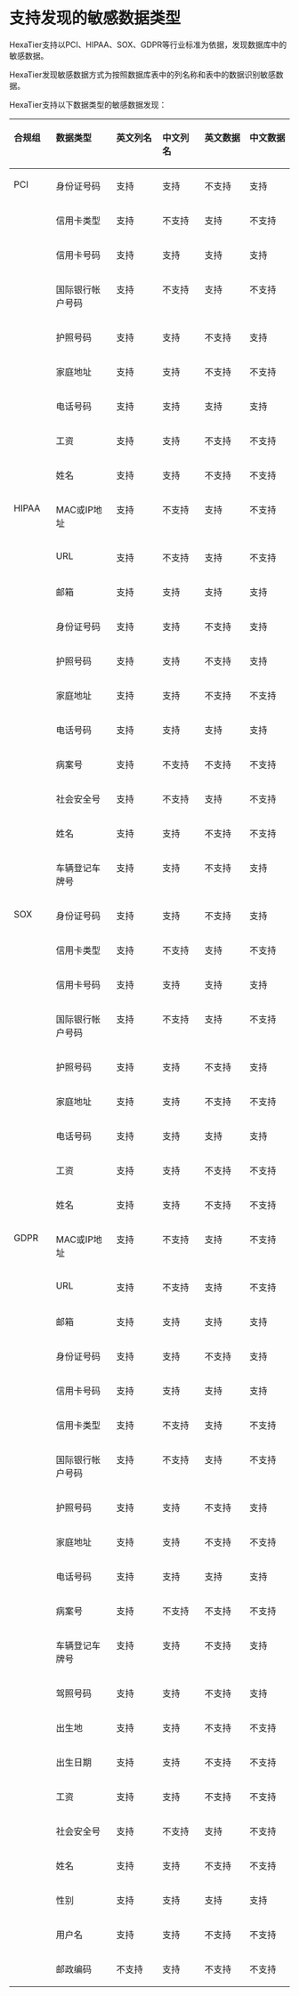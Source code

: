# 支持发现的敏感数据类型<a name="ZH-CN_TOPIC_0121926606"></a>

HexaTier支持以PCI、HIPAA、SOX、GDPR等行业标准为依据，发现数据库中的敏感数据。

HexaTier发现敏感数据方式为按照数据库表中的列名称和表中的数据识别敏感数据。

HexaTier支持以下数据类型的敏感数据发现：

<a name="zh-cn_topic_0117938641_table16106114112312"></a>
<table><thead align="left"><tr id="zh-cn_topic_0117938641_row1137284110235"><th class="cellrowborder" valign="top" width="15.021502150215024%" id="mcps1.1.7.1.1"><p id="zh-cn_topic_0117938641_p237294119235"><a name="zh-cn_topic_0117938641_p237294119235"></a><a name="zh-cn_topic_0117938641_p237294119235"></a>合规组</p>
</th>
<th class="cellrowborder" valign="top" width="21.532153215321532%" id="mcps1.1.7.1.2"><p id="zh-cn_topic_0117938641_p0372114117238"><a name="zh-cn_topic_0117938641_p0372114117238"></a><a name="zh-cn_topic_0117938641_p0372114117238"></a>数据类型</p>
</th>
<th class="cellrowborder" valign="top" width="16.401640164016403%" id="mcps1.1.7.1.3"><p id="zh-cn_topic_0117938641_p1849973512477"><a name="zh-cn_topic_0117938641_p1849973512477"></a><a name="zh-cn_topic_0117938641_p1849973512477"></a>英文列名</p>
</th>
<th class="cellrowborder" valign="top" width="15.081508150815083%" id="mcps1.1.7.1.4"><p id="zh-cn_topic_0117938641_p290041497"><a name="zh-cn_topic_0117938641_p290041497"></a><a name="zh-cn_topic_0117938641_p290041497"></a>中文列名</p>
</th>
<th class="cellrowborder" valign="top" width="16.041604160416043%" id="mcps1.1.7.1.5"><p id="zh-cn_topic_0117938641_p137224192318"><a name="zh-cn_topic_0117938641_p137224192318"></a><a name="zh-cn_topic_0117938641_p137224192318"></a>英文数据</p>
</th>
<th class="cellrowborder" valign="top" width="15.921592159215924%" id="mcps1.1.7.1.6"><p id="zh-cn_topic_0117938641_p16372194118230"><a name="zh-cn_topic_0117938641_p16372194118230"></a><a name="zh-cn_topic_0117938641_p16372194118230"></a>中文数据</p>
</th>
</tr>
</thead>
<tbody><tr id="zh-cn_topic_0117938641_row19372341122310"><td class="cellrowborder" rowspan="9" valign="top" width="15.021502150215024%" headers="mcps1.1.7.1.1 "><p id="zh-cn_topic_0117938641_p143720419231"><a name="zh-cn_topic_0117938641_p143720419231"></a><a name="zh-cn_topic_0117938641_p143720419231"></a>PCI</p>
</td>
<td class="cellrowborder" valign="top" width="21.532153215321532%" headers="mcps1.1.7.1.2 "><p id="zh-cn_topic_0117938641_p12372124152316"><a name="zh-cn_topic_0117938641_p12372124152316"></a><a name="zh-cn_topic_0117938641_p12372124152316"></a>身份证号码</p>
</td>
<td class="cellrowborder" valign="top" width="16.401640164016403%" headers="mcps1.1.7.1.3 "><p id="zh-cn_topic_0117938641_p1249914357474"><a name="zh-cn_topic_0117938641_p1249914357474"></a><a name="zh-cn_topic_0117938641_p1249914357474"></a>支持</p>
</td>
<td class="cellrowborder" valign="top" width="15.081508150815083%" headers="mcps1.1.7.1.4 "><p id="zh-cn_topic_0117938641_p3905411494"><a name="zh-cn_topic_0117938641_p3905411494"></a><a name="zh-cn_topic_0117938641_p3905411494"></a>支持</p>
</td>
<td class="cellrowborder" valign="top" width="16.041604160416043%" headers="mcps1.1.7.1.5 "><p id="zh-cn_topic_0117938641_p73720411232"><a name="zh-cn_topic_0117938641_p73720411232"></a><a name="zh-cn_topic_0117938641_p73720411232"></a>不支持</p>
</td>
<td class="cellrowborder" valign="top" width="15.921592159215924%" headers="mcps1.1.7.1.6 "><p id="zh-cn_topic_0117938641_p12372184115236"><a name="zh-cn_topic_0117938641_p12372184115236"></a><a name="zh-cn_topic_0117938641_p12372184115236"></a>支持</p>
</td>
</tr>
<tr id="zh-cn_topic_0117938641_row14372841192318"><td class="cellrowborder" valign="top" headers="mcps1.1.7.1.1 "><p id="zh-cn_topic_0117938641_p2372841162313"><a name="zh-cn_topic_0117938641_p2372841162313"></a><a name="zh-cn_topic_0117938641_p2372841162313"></a>信用卡类型</p>
</td>
<td class="cellrowborder" valign="top" headers="mcps1.1.7.1.2 "><p id="zh-cn_topic_0117938641_p17499535114713"><a name="zh-cn_topic_0117938641_p17499535114713"></a><a name="zh-cn_topic_0117938641_p17499535114713"></a>支持</p>
</td>
<td class="cellrowborder" valign="top" headers="mcps1.1.7.1.3 "><p id="zh-cn_topic_0117938641_p11905420490"><a name="zh-cn_topic_0117938641_p11905420490"></a><a name="zh-cn_topic_0117938641_p11905420490"></a>不支持</p>
</td>
<td class="cellrowborder" valign="top" headers="mcps1.1.7.1.4 "><p id="zh-cn_topic_0117938641_p1737234122310"><a name="zh-cn_topic_0117938641_p1737234122310"></a><a name="zh-cn_topic_0117938641_p1737234122310"></a>支持</p>
</td>
<td class="cellrowborder" valign="top" headers="mcps1.1.7.1.5 "><p id="zh-cn_topic_0117938641_p7372541172314"><a name="zh-cn_topic_0117938641_p7372541172314"></a><a name="zh-cn_topic_0117938641_p7372541172314"></a>不支持</p>
</td>
</tr>
<tr id="zh-cn_topic_0117938641_row183721741192313"><td class="cellrowborder" valign="top" headers="mcps1.1.7.1.1 "><p id="zh-cn_topic_0117938641_p737213411230"><a name="zh-cn_topic_0117938641_p737213411230"></a><a name="zh-cn_topic_0117938641_p737213411230"></a>信用卡号码</p>
</td>
<td class="cellrowborder" valign="top" headers="mcps1.1.7.1.2 "><p id="zh-cn_topic_0117938641_p14991935134710"><a name="zh-cn_topic_0117938641_p14991935134710"></a><a name="zh-cn_topic_0117938641_p14991935134710"></a>支持</p>
</td>
<td class="cellrowborder" valign="top" headers="mcps1.1.7.1.3 "><p id="zh-cn_topic_0117938641_p59012420492"><a name="zh-cn_topic_0117938641_p59012420492"></a><a name="zh-cn_topic_0117938641_p59012420492"></a>支持</p>
</td>
<td class="cellrowborder" valign="top" headers="mcps1.1.7.1.4 "><p id="zh-cn_topic_0117938641_p9372174162311"><a name="zh-cn_topic_0117938641_p9372174162311"></a><a name="zh-cn_topic_0117938641_p9372174162311"></a>支持</p>
</td>
<td class="cellrowborder" valign="top" headers="mcps1.1.7.1.5 "><p id="zh-cn_topic_0117938641_p2372104182316"><a name="zh-cn_topic_0117938641_p2372104182316"></a><a name="zh-cn_topic_0117938641_p2372104182316"></a>支持</p>
</td>
</tr>
<tr id="zh-cn_topic_0117938641_row12372441192313"><td class="cellrowborder" valign="top" headers="mcps1.1.7.1.1 "><p id="zh-cn_topic_0117938641_p5372841132315"><a name="zh-cn_topic_0117938641_p5372841132315"></a><a name="zh-cn_topic_0117938641_p5372841132315"></a>国际银行帐户号码</p>
</td>
<td class="cellrowborder" valign="top" headers="mcps1.1.7.1.2 "><p id="zh-cn_topic_0117938641_p124991935144719"><a name="zh-cn_topic_0117938641_p124991935144719"></a><a name="zh-cn_topic_0117938641_p124991935144719"></a>支持</p>
</td>
<td class="cellrowborder" valign="top" headers="mcps1.1.7.1.3 "><p id="zh-cn_topic_0117938641_p390047499"><a name="zh-cn_topic_0117938641_p390047499"></a><a name="zh-cn_topic_0117938641_p390047499"></a>不支持</p>
</td>
<td class="cellrowborder" valign="top" headers="mcps1.1.7.1.4 "><p id="zh-cn_topic_0117938641_p1372124112312"><a name="zh-cn_topic_0117938641_p1372124112312"></a><a name="zh-cn_topic_0117938641_p1372124112312"></a>支持</p>
</td>
<td class="cellrowborder" valign="top" headers="mcps1.1.7.1.5 "><p id="zh-cn_topic_0117938641_p737244132312"><a name="zh-cn_topic_0117938641_p737244132312"></a><a name="zh-cn_topic_0117938641_p737244132312"></a>不支持</p>
</td>
</tr>
<tr id="zh-cn_topic_0117938641_row437244102316"><td class="cellrowborder" valign="top" headers="mcps1.1.7.1.1 "><p id="zh-cn_topic_0117938641_p163726418230"><a name="zh-cn_topic_0117938641_p163726418230"></a><a name="zh-cn_topic_0117938641_p163726418230"></a>护照号码</p>
</td>
<td class="cellrowborder" valign="top" headers="mcps1.1.7.1.2 "><p id="zh-cn_topic_0117938641_p74993357478"><a name="zh-cn_topic_0117938641_p74993357478"></a><a name="zh-cn_topic_0117938641_p74993357478"></a>支持</p>
</td>
<td class="cellrowborder" valign="top" headers="mcps1.1.7.1.3 "><p id="zh-cn_topic_0117938641_p129034154911"><a name="zh-cn_topic_0117938641_p129034154911"></a><a name="zh-cn_topic_0117938641_p129034154911"></a>支持</p>
</td>
<td class="cellrowborder" valign="top" headers="mcps1.1.7.1.4 "><p id="zh-cn_topic_0117938641_p1537214114234"><a name="zh-cn_topic_0117938641_p1537214114234"></a><a name="zh-cn_topic_0117938641_p1537214114234"></a>不支持</p>
</td>
<td class="cellrowborder" valign="top" headers="mcps1.1.7.1.5 "><p id="zh-cn_topic_0117938641_p12372341192314"><a name="zh-cn_topic_0117938641_p12372341192314"></a><a name="zh-cn_topic_0117938641_p12372341192314"></a>支持</p>
</td>
</tr>
<tr id="zh-cn_topic_0117938641_row113721641162311"><td class="cellrowborder" valign="top" headers="mcps1.1.7.1.1 "><p id="zh-cn_topic_0117938641_p19372134112238"><a name="zh-cn_topic_0117938641_p19372134112238"></a><a name="zh-cn_topic_0117938641_p19372134112238"></a>家庭地址</p>
</td>
<td class="cellrowborder" valign="top" headers="mcps1.1.7.1.2 "><p id="zh-cn_topic_0117938641_p19499113511472"><a name="zh-cn_topic_0117938641_p19499113511472"></a><a name="zh-cn_topic_0117938641_p19499113511472"></a>支持</p>
</td>
<td class="cellrowborder" valign="top" headers="mcps1.1.7.1.3 "><p id="zh-cn_topic_0117938641_p29054164919"><a name="zh-cn_topic_0117938641_p29054164919"></a><a name="zh-cn_topic_0117938641_p29054164919"></a>支持</p>
</td>
<td class="cellrowborder" valign="top" headers="mcps1.1.7.1.4 "><p id="zh-cn_topic_0117938641_p9372541192316"><a name="zh-cn_topic_0117938641_p9372541192316"></a><a name="zh-cn_topic_0117938641_p9372541192316"></a>不支持</p>
</td>
<td class="cellrowborder" valign="top" headers="mcps1.1.7.1.5 "><p id="zh-cn_topic_0117938641_p537244116232"><a name="zh-cn_topic_0117938641_p537244116232"></a><a name="zh-cn_topic_0117938641_p537244116232"></a>不支持</p>
</td>
</tr>
<tr id="zh-cn_topic_0117938641_row1937264112317"><td class="cellrowborder" valign="top" headers="mcps1.1.7.1.1 "><p id="zh-cn_topic_0117938641_p437274162317"><a name="zh-cn_topic_0117938641_p437274162317"></a><a name="zh-cn_topic_0117938641_p437274162317"></a>电话号码</p>
</td>
<td class="cellrowborder" valign="top" headers="mcps1.1.7.1.2 "><p id="zh-cn_topic_0117938641_p5499193516470"><a name="zh-cn_topic_0117938641_p5499193516470"></a><a name="zh-cn_topic_0117938641_p5499193516470"></a>支持</p>
</td>
<td class="cellrowborder" valign="top" headers="mcps1.1.7.1.3 "><p id="zh-cn_topic_0117938641_p179017416498"><a name="zh-cn_topic_0117938641_p179017416498"></a><a name="zh-cn_topic_0117938641_p179017416498"></a>支持</p>
</td>
<td class="cellrowborder" valign="top" headers="mcps1.1.7.1.4 "><p id="zh-cn_topic_0117938641_p337264102315"><a name="zh-cn_topic_0117938641_p337264102315"></a><a name="zh-cn_topic_0117938641_p337264102315"></a>支持</p>
</td>
<td class="cellrowborder" valign="top" headers="mcps1.1.7.1.5 "><p id="zh-cn_topic_0117938641_p1937224117237"><a name="zh-cn_topic_0117938641_p1937224117237"></a><a name="zh-cn_topic_0117938641_p1937224117237"></a>支持</p>
</td>
</tr>
<tr id="zh-cn_topic_0117938641_row123721641142319"><td class="cellrowborder" valign="top" headers="mcps1.1.7.1.1 "><p id="zh-cn_topic_0117938641_p203725417237"><a name="zh-cn_topic_0117938641_p203725417237"></a><a name="zh-cn_topic_0117938641_p203725417237"></a>工资</p>
</td>
<td class="cellrowborder" valign="top" headers="mcps1.1.7.1.2 "><p id="zh-cn_topic_0117938641_p174991735134717"><a name="zh-cn_topic_0117938641_p174991735134717"></a><a name="zh-cn_topic_0117938641_p174991735134717"></a>支持</p>
</td>
<td class="cellrowborder" valign="top" headers="mcps1.1.7.1.3 "><p id="zh-cn_topic_0117938641_p189013424910"><a name="zh-cn_topic_0117938641_p189013424910"></a><a name="zh-cn_topic_0117938641_p189013424910"></a>支持</p>
</td>
<td class="cellrowborder" valign="top" headers="mcps1.1.7.1.4 "><p id="zh-cn_topic_0117938641_p237224132316"><a name="zh-cn_topic_0117938641_p237224132316"></a><a name="zh-cn_topic_0117938641_p237224132316"></a>不支持</p>
</td>
<td class="cellrowborder" valign="top" headers="mcps1.1.7.1.5 "><p id="zh-cn_topic_0117938641_p2372194119239"><a name="zh-cn_topic_0117938641_p2372194119239"></a><a name="zh-cn_topic_0117938641_p2372194119239"></a>不支持</p>
</td>
</tr>
<tr id="zh-cn_topic_0117938641_row1137214110234"><td class="cellrowborder" valign="top" headers="mcps1.1.7.1.1 "><p id="zh-cn_topic_0117938641_p33721041192318"><a name="zh-cn_topic_0117938641_p33721041192318"></a><a name="zh-cn_topic_0117938641_p33721041192318"></a>姓名</p>
</td>
<td class="cellrowborder" valign="top" headers="mcps1.1.7.1.2 "><p id="zh-cn_topic_0117938641_p14499113518471"><a name="zh-cn_topic_0117938641_p14499113518471"></a><a name="zh-cn_topic_0117938641_p14499113518471"></a>支持</p>
</td>
<td class="cellrowborder" valign="top" headers="mcps1.1.7.1.3 "><p id="zh-cn_topic_0117938641_p590249491"><a name="zh-cn_topic_0117938641_p590249491"></a><a name="zh-cn_topic_0117938641_p590249491"></a>支持</p>
</td>
<td class="cellrowborder" valign="top" headers="mcps1.1.7.1.4 "><p id="zh-cn_topic_0117938641_p337214192312"><a name="zh-cn_topic_0117938641_p337214192312"></a><a name="zh-cn_topic_0117938641_p337214192312"></a>不支持</p>
</td>
<td class="cellrowborder" valign="top" headers="mcps1.1.7.1.5 "><p id="zh-cn_topic_0117938641_p337294114237"><a name="zh-cn_topic_0117938641_p337294114237"></a><a name="zh-cn_topic_0117938641_p337294114237"></a>不支持</p>
</td>
</tr>
<tr id="zh-cn_topic_0117938641_row193722041142312"><td class="cellrowborder" rowspan="11" valign="top" width="15.021502150215024%" headers="mcps1.1.7.1.1 "><p id="zh-cn_topic_0117938641_p10372144118234"><a name="zh-cn_topic_0117938641_p10372144118234"></a><a name="zh-cn_topic_0117938641_p10372144118234"></a>HIPAA</p>
</td>
<td class="cellrowborder" valign="top" width="21.532153215321532%" headers="mcps1.1.7.1.2 "><p id="zh-cn_topic_0117938641_p1937214172315"><a name="zh-cn_topic_0117938641_p1937214172315"></a><a name="zh-cn_topic_0117938641_p1937214172315"></a>MAC或IP地址</p>
</td>
<td class="cellrowborder" valign="top" width="16.401640164016403%" headers="mcps1.1.7.1.3 "><p id="zh-cn_topic_0117938641_p18501133515472"><a name="zh-cn_topic_0117938641_p18501133515472"></a><a name="zh-cn_topic_0117938641_p18501133515472"></a>支持</p>
</td>
<td class="cellrowborder" valign="top" width="15.081508150815083%" headers="mcps1.1.7.1.4 "><p id="zh-cn_topic_0117938641_p2909434917"><a name="zh-cn_topic_0117938641_p2909434917"></a><a name="zh-cn_topic_0117938641_p2909434917"></a>不支持</p>
</td>
<td class="cellrowborder" valign="top" width="16.041604160416043%" headers="mcps1.1.7.1.5 "><p id="zh-cn_topic_0117938641_p1137215416234"><a name="zh-cn_topic_0117938641_p1137215416234"></a><a name="zh-cn_topic_0117938641_p1137215416234"></a>支持</p>
</td>
<td class="cellrowborder" valign="top" width="15.921592159215924%" headers="mcps1.1.7.1.6 "><p id="zh-cn_topic_0117938641_p1137219415231"><a name="zh-cn_topic_0117938641_p1137219415231"></a><a name="zh-cn_topic_0117938641_p1137219415231"></a>不支持</p>
</td>
</tr>
<tr id="zh-cn_topic_0117938641_row93721941122310"><td class="cellrowborder" valign="top" headers="mcps1.1.7.1.1 "><p id="zh-cn_topic_0117938641_p1437294152316"><a name="zh-cn_topic_0117938641_p1437294152316"></a><a name="zh-cn_topic_0117938641_p1437294152316"></a>URL</p>
</td>
<td class="cellrowborder" valign="top" headers="mcps1.1.7.1.2 "><p id="zh-cn_topic_0117938641_p115010351473"><a name="zh-cn_topic_0117938641_p115010351473"></a><a name="zh-cn_topic_0117938641_p115010351473"></a>支持</p>
</td>
<td class="cellrowborder" valign="top" headers="mcps1.1.7.1.3 "><p id="zh-cn_topic_0117938641_p129094114914"><a name="zh-cn_topic_0117938641_p129094114914"></a><a name="zh-cn_topic_0117938641_p129094114914"></a>不支持</p>
</td>
<td class="cellrowborder" valign="top" headers="mcps1.1.7.1.4 "><p id="zh-cn_topic_0117938641_p6372841202310"><a name="zh-cn_topic_0117938641_p6372841202310"></a><a name="zh-cn_topic_0117938641_p6372841202310"></a>支持</p>
</td>
<td class="cellrowborder" valign="top" headers="mcps1.1.7.1.5 "><p id="zh-cn_topic_0117938641_p737254111234"><a name="zh-cn_topic_0117938641_p737254111234"></a><a name="zh-cn_topic_0117938641_p737254111234"></a>不支持</p>
</td>
</tr>
<tr id="zh-cn_topic_0117938641_row19372124112232"><td class="cellrowborder" valign="top" headers="mcps1.1.7.1.1 "><p id="zh-cn_topic_0117938641_p0372144172313"><a name="zh-cn_topic_0117938641_p0372144172313"></a><a name="zh-cn_topic_0117938641_p0372144172313"></a>邮箱</p>
</td>
<td class="cellrowborder" valign="top" headers="mcps1.1.7.1.2 "><p id="zh-cn_topic_0117938641_p650103544712"><a name="zh-cn_topic_0117938641_p650103544712"></a><a name="zh-cn_topic_0117938641_p650103544712"></a>支持</p>
</td>
<td class="cellrowborder" valign="top" headers="mcps1.1.7.1.3 "><p id="zh-cn_topic_0117938641_p1190949496"><a name="zh-cn_topic_0117938641_p1190949496"></a><a name="zh-cn_topic_0117938641_p1190949496"></a>支持</p>
</td>
<td class="cellrowborder" valign="top" headers="mcps1.1.7.1.4 "><p id="zh-cn_topic_0117938641_p133721341202312"><a name="zh-cn_topic_0117938641_p133721341202312"></a><a name="zh-cn_topic_0117938641_p133721341202312"></a>支持</p>
</td>
<td class="cellrowborder" valign="top" headers="mcps1.1.7.1.5 "><p id="zh-cn_topic_0117938641_p1637294132312"><a name="zh-cn_topic_0117938641_p1637294132312"></a><a name="zh-cn_topic_0117938641_p1637294132312"></a>支持</p>
</td>
</tr>
<tr id="zh-cn_topic_0117938641_row33721141172319"><td class="cellrowborder" valign="top" headers="mcps1.1.7.1.1 "><p id="zh-cn_topic_0117938641_p43721541182316"><a name="zh-cn_topic_0117938641_p43721541182316"></a><a name="zh-cn_topic_0117938641_p43721541182316"></a>身份证号码</p>
</td>
<td class="cellrowborder" valign="top" headers="mcps1.1.7.1.2 "><p id="zh-cn_topic_0117938641_p750113584714"><a name="zh-cn_topic_0117938641_p750113584714"></a><a name="zh-cn_topic_0117938641_p750113584714"></a>支持</p>
</td>
<td class="cellrowborder" valign="top" headers="mcps1.1.7.1.3 "><p id="zh-cn_topic_0117938641_p13902416491"><a name="zh-cn_topic_0117938641_p13902416491"></a><a name="zh-cn_topic_0117938641_p13902416491"></a>支持</p>
</td>
<td class="cellrowborder" valign="top" headers="mcps1.1.7.1.4 "><p id="zh-cn_topic_0117938641_p637254111234"><a name="zh-cn_topic_0117938641_p637254111234"></a><a name="zh-cn_topic_0117938641_p637254111234"></a>不支持</p>
</td>
<td class="cellrowborder" valign="top" headers="mcps1.1.7.1.5 "><p id="zh-cn_topic_0117938641_p15372124182315"><a name="zh-cn_topic_0117938641_p15372124182315"></a><a name="zh-cn_topic_0117938641_p15372124182315"></a>支持</p>
</td>
</tr>
<tr id="zh-cn_topic_0117938641_row0372144116235"><td class="cellrowborder" valign="top" headers="mcps1.1.7.1.1 "><p id="zh-cn_topic_0117938641_p73721941132319"><a name="zh-cn_topic_0117938641_p73721941132319"></a><a name="zh-cn_topic_0117938641_p73721941132319"></a>护照号码</p>
</td>
<td class="cellrowborder" valign="top" headers="mcps1.1.7.1.2 "><p id="zh-cn_topic_0117938641_p0501935164711"><a name="zh-cn_topic_0117938641_p0501935164711"></a><a name="zh-cn_topic_0117938641_p0501935164711"></a>支持</p>
</td>
<td class="cellrowborder" valign="top" headers="mcps1.1.7.1.3 "><p id="zh-cn_topic_0117938641_p79034174916"><a name="zh-cn_topic_0117938641_p79034174916"></a><a name="zh-cn_topic_0117938641_p79034174916"></a>支持</p>
</td>
<td class="cellrowborder" valign="top" headers="mcps1.1.7.1.4 "><p id="zh-cn_topic_0117938641_p1737234162313"><a name="zh-cn_topic_0117938641_p1737234162313"></a><a name="zh-cn_topic_0117938641_p1737234162313"></a>不支持</p>
</td>
<td class="cellrowborder" valign="top" headers="mcps1.1.7.1.5 "><p id="zh-cn_topic_0117938641_p1137244111239"><a name="zh-cn_topic_0117938641_p1137244111239"></a><a name="zh-cn_topic_0117938641_p1137244111239"></a>支持</p>
</td>
</tr>
<tr id="zh-cn_topic_0117938641_row3372144116235"><td class="cellrowborder" valign="top" headers="mcps1.1.7.1.1 "><p id="zh-cn_topic_0117938641_p20372124142319"><a name="zh-cn_topic_0117938641_p20372124142319"></a><a name="zh-cn_topic_0117938641_p20372124142319"></a>家庭地址</p>
</td>
<td class="cellrowborder" valign="top" headers="mcps1.1.7.1.2 "><p id="zh-cn_topic_0117938641_p05018352471"><a name="zh-cn_topic_0117938641_p05018352471"></a><a name="zh-cn_topic_0117938641_p05018352471"></a>支持</p>
</td>
<td class="cellrowborder" valign="top" headers="mcps1.1.7.1.3 "><p id="zh-cn_topic_0117938641_p199015418491"><a name="zh-cn_topic_0117938641_p199015418491"></a><a name="zh-cn_topic_0117938641_p199015418491"></a>支持</p>
</td>
<td class="cellrowborder" valign="top" headers="mcps1.1.7.1.4 "><p id="zh-cn_topic_0117938641_p43721941102316"><a name="zh-cn_topic_0117938641_p43721941102316"></a><a name="zh-cn_topic_0117938641_p43721941102316"></a>不支持</p>
</td>
<td class="cellrowborder" valign="top" headers="mcps1.1.7.1.5 "><p id="zh-cn_topic_0117938641_p16372174102314"><a name="zh-cn_topic_0117938641_p16372174102314"></a><a name="zh-cn_topic_0117938641_p16372174102314"></a>不支持</p>
</td>
</tr>
<tr id="zh-cn_topic_0117938641_row12372141192314"><td class="cellrowborder" valign="top" headers="mcps1.1.7.1.1 "><p id="zh-cn_topic_0117938641_p8372204132317"><a name="zh-cn_topic_0117938641_p8372204132317"></a><a name="zh-cn_topic_0117938641_p8372204132317"></a>电话号码</p>
</td>
<td class="cellrowborder" valign="top" headers="mcps1.1.7.1.2 "><p id="zh-cn_topic_0117938641_p115011935134719"><a name="zh-cn_topic_0117938641_p115011935134719"></a><a name="zh-cn_topic_0117938641_p115011935134719"></a>支持</p>
</td>
<td class="cellrowborder" valign="top" headers="mcps1.1.7.1.3 "><p id="zh-cn_topic_0117938641_p29011434912"><a name="zh-cn_topic_0117938641_p29011434912"></a><a name="zh-cn_topic_0117938641_p29011434912"></a>支持</p>
</td>
<td class="cellrowborder" valign="top" headers="mcps1.1.7.1.4 "><p id="zh-cn_topic_0117938641_p1537215417237"><a name="zh-cn_topic_0117938641_p1537215417237"></a><a name="zh-cn_topic_0117938641_p1537215417237"></a>支持</p>
</td>
<td class="cellrowborder" valign="top" headers="mcps1.1.7.1.5 "><p id="zh-cn_topic_0117938641_p14372144118234"><a name="zh-cn_topic_0117938641_p14372144118234"></a><a name="zh-cn_topic_0117938641_p14372144118234"></a>支持</p>
</td>
</tr>
<tr id="zh-cn_topic_0117938641_row163721741102315"><td class="cellrowborder" valign="top" headers="mcps1.1.7.1.1 "><p id="zh-cn_topic_0117938641_p13721541172317"><a name="zh-cn_topic_0117938641_p13721541172317"></a><a name="zh-cn_topic_0117938641_p13721541172317"></a>病案号</p>
</td>
<td class="cellrowborder" valign="top" headers="mcps1.1.7.1.2 "><p id="zh-cn_topic_0117938641_p125021435104719"><a name="zh-cn_topic_0117938641_p125021435104719"></a><a name="zh-cn_topic_0117938641_p125021435104719"></a>支持</p>
</td>
<td class="cellrowborder" valign="top" headers="mcps1.1.7.1.3 "><p id="zh-cn_topic_0117938641_p199015484915"><a name="zh-cn_topic_0117938641_p199015484915"></a><a name="zh-cn_topic_0117938641_p199015484915"></a>不支持</p>
</td>
<td class="cellrowborder" valign="top" headers="mcps1.1.7.1.4 "><p id="zh-cn_topic_0117938641_p7372141132319"><a name="zh-cn_topic_0117938641_p7372141132319"></a><a name="zh-cn_topic_0117938641_p7372141132319"></a>不支持</p>
</td>
<td class="cellrowborder" valign="top" headers="mcps1.1.7.1.5 "><p id="zh-cn_topic_0117938641_p103721041162319"><a name="zh-cn_topic_0117938641_p103721041162319"></a><a name="zh-cn_topic_0117938641_p103721041162319"></a>不支持</p>
</td>
</tr>
<tr id="zh-cn_topic_0117938641_row637214120232"><td class="cellrowborder" valign="top" headers="mcps1.1.7.1.1 "><p id="zh-cn_topic_0117938641_p1537234182313"><a name="zh-cn_topic_0117938641_p1537234182313"></a><a name="zh-cn_topic_0117938641_p1537234182313"></a>社会安全号</p>
</td>
<td class="cellrowborder" valign="top" headers="mcps1.1.7.1.2 "><p id="zh-cn_topic_0117938641_p2502035134713"><a name="zh-cn_topic_0117938641_p2502035134713"></a><a name="zh-cn_topic_0117938641_p2502035134713"></a>支持</p>
</td>
<td class="cellrowborder" valign="top" headers="mcps1.1.7.1.3 "><p id="zh-cn_topic_0117938641_p139064194915"><a name="zh-cn_topic_0117938641_p139064194915"></a><a name="zh-cn_topic_0117938641_p139064194915"></a>不支持</p>
</td>
<td class="cellrowborder" valign="top" headers="mcps1.1.7.1.4 "><p id="zh-cn_topic_0117938641_p153726413231"><a name="zh-cn_topic_0117938641_p153726413231"></a><a name="zh-cn_topic_0117938641_p153726413231"></a>支持</p>
</td>
<td class="cellrowborder" valign="top" headers="mcps1.1.7.1.5 "><p id="zh-cn_topic_0117938641_p1737214114232"><a name="zh-cn_topic_0117938641_p1737214114232"></a><a name="zh-cn_topic_0117938641_p1737214114232"></a>不支持</p>
</td>
</tr>
<tr id="zh-cn_topic_0117938641_row1573118882411"><td class="cellrowborder" valign="top" headers="mcps1.1.7.1.1 "><p id="zh-cn_topic_0117938641_p13675171610241"><a name="zh-cn_topic_0117938641_p13675171610241"></a><a name="zh-cn_topic_0117938641_p13675171610241"></a>姓名</p>
</td>
<td class="cellrowborder" valign="top" headers="mcps1.1.7.1.2 "><p id="zh-cn_topic_0117938641_p1850219356477"><a name="zh-cn_topic_0117938641_p1850219356477"></a><a name="zh-cn_topic_0117938641_p1850219356477"></a>支持</p>
</td>
<td class="cellrowborder" valign="top" headers="mcps1.1.7.1.3 "><p id="zh-cn_topic_0117938641_p7901249494"><a name="zh-cn_topic_0117938641_p7901249494"></a><a name="zh-cn_topic_0117938641_p7901249494"></a>支持</p>
</td>
<td class="cellrowborder" valign="top" headers="mcps1.1.7.1.4 "><p id="zh-cn_topic_0117938641_p2697191612245"><a name="zh-cn_topic_0117938641_p2697191612245"></a><a name="zh-cn_topic_0117938641_p2697191612245"></a>不支持</p>
</td>
<td class="cellrowborder" valign="top" headers="mcps1.1.7.1.5 "><p id="zh-cn_topic_0117938641_p770311165244"><a name="zh-cn_topic_0117938641_p770311165244"></a><a name="zh-cn_topic_0117938641_p770311165244"></a>不支持</p>
</td>
</tr>
<tr id="zh-cn_topic_0117938641_row193721941172311"><td class="cellrowborder" valign="top" headers="mcps1.1.7.1.1 "><p id="zh-cn_topic_0117938641_p03723414233"><a name="zh-cn_topic_0117938641_p03723414233"></a><a name="zh-cn_topic_0117938641_p03723414233"></a>车辆登记车牌号</p>
</td>
<td class="cellrowborder" valign="top" headers="mcps1.1.7.1.2 "><p id="zh-cn_topic_0117938641_p1502173518477"><a name="zh-cn_topic_0117938641_p1502173518477"></a><a name="zh-cn_topic_0117938641_p1502173518477"></a>支持</p>
</td>
<td class="cellrowborder" valign="top" headers="mcps1.1.7.1.3 "><p id="zh-cn_topic_0117938641_p1290114184916"><a name="zh-cn_topic_0117938641_p1290114184916"></a><a name="zh-cn_topic_0117938641_p1290114184916"></a>支持</p>
</td>
<td class="cellrowborder" valign="top" headers="mcps1.1.7.1.4 "><p id="zh-cn_topic_0117938641_p737274182313"><a name="zh-cn_topic_0117938641_p737274182313"></a><a name="zh-cn_topic_0117938641_p737274182313"></a>不支持</p>
</td>
<td class="cellrowborder" valign="top" headers="mcps1.1.7.1.5 "><p id="zh-cn_topic_0117938641_p737294116236"><a name="zh-cn_topic_0117938641_p737294116236"></a><a name="zh-cn_topic_0117938641_p737294116236"></a>支持</p>
</td>
</tr>
<tr id="zh-cn_topic_0117938641_row7372164110230"><td class="cellrowborder" rowspan="9" valign="top" width="15.021502150215024%" headers="mcps1.1.7.1.1 "><p id="zh-cn_topic_0117938641_p13721041182312"><a name="zh-cn_topic_0117938641_p13721041182312"></a><a name="zh-cn_topic_0117938641_p13721041182312"></a>SOX</p>
</td>
<td class="cellrowborder" valign="top" width="21.532153215321532%" headers="mcps1.1.7.1.2 "><p id="zh-cn_topic_0117938641_p737294152316"><a name="zh-cn_topic_0117938641_p737294152316"></a><a name="zh-cn_topic_0117938641_p737294152316"></a>身份证号码</p>
</td>
<td class="cellrowborder" valign="top" width="16.401640164016403%" headers="mcps1.1.7.1.3 "><p id="zh-cn_topic_0117938641_p1450213514476"><a name="zh-cn_topic_0117938641_p1450213514476"></a><a name="zh-cn_topic_0117938641_p1450213514476"></a>支持</p>
</td>
<td class="cellrowborder" valign="top" width="15.081508150815083%" headers="mcps1.1.7.1.4 "><p id="zh-cn_topic_0117938641_p149010416490"><a name="zh-cn_topic_0117938641_p149010416490"></a><a name="zh-cn_topic_0117938641_p149010416490"></a>支持</p>
</td>
<td class="cellrowborder" valign="top" width="16.041604160416043%" headers="mcps1.1.7.1.5 "><p id="zh-cn_topic_0117938641_p7372164122320"><a name="zh-cn_topic_0117938641_p7372164122320"></a><a name="zh-cn_topic_0117938641_p7372164122320"></a>不支持</p>
</td>
<td class="cellrowborder" valign="top" width="15.921592159215924%" headers="mcps1.1.7.1.6 "><p id="zh-cn_topic_0117938641_p437234112233"><a name="zh-cn_topic_0117938641_p437234112233"></a><a name="zh-cn_topic_0117938641_p437234112233"></a>支持</p>
</td>
</tr>
<tr id="zh-cn_topic_0117938641_row63721941202317"><td class="cellrowborder" valign="top" headers="mcps1.1.7.1.1 "><p id="zh-cn_topic_0117938641_p13721741192310"><a name="zh-cn_topic_0117938641_p13721741192310"></a><a name="zh-cn_topic_0117938641_p13721741192310"></a>信用卡类型</p>
</td>
<td class="cellrowborder" valign="top" headers="mcps1.1.7.1.2 "><p id="zh-cn_topic_0117938641_p1550219350476"><a name="zh-cn_topic_0117938641_p1550219350476"></a><a name="zh-cn_topic_0117938641_p1550219350476"></a>支持</p>
</td>
<td class="cellrowborder" valign="top" headers="mcps1.1.7.1.3 "><p id="zh-cn_topic_0117938641_p39011464916"><a name="zh-cn_topic_0117938641_p39011464916"></a><a name="zh-cn_topic_0117938641_p39011464916"></a>不支持</p>
</td>
<td class="cellrowborder" valign="top" headers="mcps1.1.7.1.4 "><p id="zh-cn_topic_0117938641_p10372441162314"><a name="zh-cn_topic_0117938641_p10372441162314"></a><a name="zh-cn_topic_0117938641_p10372441162314"></a>支持</p>
</td>
<td class="cellrowborder" valign="top" headers="mcps1.1.7.1.5 "><p id="zh-cn_topic_0117938641_p53721041132313"><a name="zh-cn_topic_0117938641_p53721041132313"></a><a name="zh-cn_topic_0117938641_p53721041132313"></a>不支持</p>
</td>
</tr>
<tr id="zh-cn_topic_0117938641_row18372441142319"><td class="cellrowborder" valign="top" headers="mcps1.1.7.1.1 "><p id="zh-cn_topic_0117938641_p1237234115233"><a name="zh-cn_topic_0117938641_p1237234115233"></a><a name="zh-cn_topic_0117938641_p1237234115233"></a>信用卡号码</p>
</td>
<td class="cellrowborder" valign="top" headers="mcps1.1.7.1.2 "><p id="zh-cn_topic_0117938641_p75021735114716"><a name="zh-cn_topic_0117938641_p75021735114716"></a><a name="zh-cn_topic_0117938641_p75021735114716"></a>支持</p>
</td>
<td class="cellrowborder" valign="top" headers="mcps1.1.7.1.3 "><p id="zh-cn_topic_0117938641_p99034124910"><a name="zh-cn_topic_0117938641_p99034124910"></a><a name="zh-cn_topic_0117938641_p99034124910"></a>支持</p>
</td>
<td class="cellrowborder" valign="top" headers="mcps1.1.7.1.4 "><p id="zh-cn_topic_0117938641_p13372124117232"><a name="zh-cn_topic_0117938641_p13372124117232"></a><a name="zh-cn_topic_0117938641_p13372124117232"></a>支持</p>
</td>
<td class="cellrowborder" valign="top" headers="mcps1.1.7.1.5 "><p id="zh-cn_topic_0117938641_p1437294182317"><a name="zh-cn_topic_0117938641_p1437294182317"></a><a name="zh-cn_topic_0117938641_p1437294182317"></a>支持</p>
</td>
</tr>
<tr id="zh-cn_topic_0117938641_row19372124119237"><td class="cellrowborder" valign="top" headers="mcps1.1.7.1.1 "><p id="zh-cn_topic_0117938641_p1937214162320"><a name="zh-cn_topic_0117938641_p1937214162320"></a><a name="zh-cn_topic_0117938641_p1937214162320"></a>国际银行帐户号码</p>
</td>
<td class="cellrowborder" valign="top" headers="mcps1.1.7.1.2 "><p id="zh-cn_topic_0117938641_p12502635144714"><a name="zh-cn_topic_0117938641_p12502635144714"></a><a name="zh-cn_topic_0117938641_p12502635144714"></a>支持</p>
</td>
<td class="cellrowborder" valign="top" headers="mcps1.1.7.1.3 "><p id="zh-cn_topic_0117938641_p139014144914"><a name="zh-cn_topic_0117938641_p139014144914"></a><a name="zh-cn_topic_0117938641_p139014144914"></a>不支持</p>
</td>
<td class="cellrowborder" valign="top" headers="mcps1.1.7.1.4 "><p id="zh-cn_topic_0117938641_p153727411234"><a name="zh-cn_topic_0117938641_p153727411234"></a><a name="zh-cn_topic_0117938641_p153727411234"></a>支持</p>
</td>
<td class="cellrowborder" valign="top" headers="mcps1.1.7.1.5 "><p id="zh-cn_topic_0117938641_p3372441102314"><a name="zh-cn_topic_0117938641_p3372441102314"></a><a name="zh-cn_topic_0117938641_p3372441102314"></a>不支持</p>
</td>
</tr>
<tr id="zh-cn_topic_0117938641_row1737214119234"><td class="cellrowborder" valign="top" headers="mcps1.1.7.1.1 "><p id="zh-cn_topic_0117938641_p18372114142318"><a name="zh-cn_topic_0117938641_p18372114142318"></a><a name="zh-cn_topic_0117938641_p18372114142318"></a>护照号码</p>
</td>
<td class="cellrowborder" valign="top" headers="mcps1.1.7.1.2 "><p id="zh-cn_topic_0117938641_p7502203510474"><a name="zh-cn_topic_0117938641_p7502203510474"></a><a name="zh-cn_topic_0117938641_p7502203510474"></a>支持</p>
</td>
<td class="cellrowborder" valign="top" headers="mcps1.1.7.1.3 "><p id="zh-cn_topic_0117938641_p1590449497"><a name="zh-cn_topic_0117938641_p1590449497"></a><a name="zh-cn_topic_0117938641_p1590449497"></a>支持</p>
</td>
<td class="cellrowborder" valign="top" headers="mcps1.1.7.1.4 "><p id="zh-cn_topic_0117938641_p6372841152311"><a name="zh-cn_topic_0117938641_p6372841152311"></a><a name="zh-cn_topic_0117938641_p6372841152311"></a>不支持</p>
</td>
<td class="cellrowborder" valign="top" headers="mcps1.1.7.1.5 "><p id="zh-cn_topic_0117938641_p33721241122313"><a name="zh-cn_topic_0117938641_p33721241122313"></a><a name="zh-cn_topic_0117938641_p33721241122313"></a>支持</p>
</td>
</tr>
<tr id="zh-cn_topic_0117938641_row7372441142314"><td class="cellrowborder" valign="top" headers="mcps1.1.7.1.1 "><p id="zh-cn_topic_0117938641_p837219416239"><a name="zh-cn_topic_0117938641_p837219416239"></a><a name="zh-cn_topic_0117938641_p837219416239"></a>家庭地址</p>
</td>
<td class="cellrowborder" valign="top" headers="mcps1.1.7.1.2 "><p id="zh-cn_topic_0117938641_p05026356478"><a name="zh-cn_topic_0117938641_p05026356478"></a><a name="zh-cn_topic_0117938641_p05026356478"></a>支持</p>
</td>
<td class="cellrowborder" valign="top" headers="mcps1.1.7.1.3 "><p id="zh-cn_topic_0117938641_p109010474910"><a name="zh-cn_topic_0117938641_p109010474910"></a><a name="zh-cn_topic_0117938641_p109010474910"></a>支持</p>
</td>
<td class="cellrowborder" valign="top" headers="mcps1.1.7.1.4 "><p id="zh-cn_topic_0117938641_p53721741202310"><a name="zh-cn_topic_0117938641_p53721741202310"></a><a name="zh-cn_topic_0117938641_p53721741202310"></a>不支持</p>
</td>
<td class="cellrowborder" valign="top" headers="mcps1.1.7.1.5 "><p id="zh-cn_topic_0117938641_p163721841102310"><a name="zh-cn_topic_0117938641_p163721841102310"></a><a name="zh-cn_topic_0117938641_p163721841102310"></a>不支持</p>
</td>
</tr>
<tr id="zh-cn_topic_0117938641_row8372124115237"><td class="cellrowborder" valign="top" headers="mcps1.1.7.1.1 "><p id="zh-cn_topic_0117938641_p1637244192312"><a name="zh-cn_topic_0117938641_p1637244192312"></a><a name="zh-cn_topic_0117938641_p1637244192312"></a>电话号码</p>
</td>
<td class="cellrowborder" valign="top" headers="mcps1.1.7.1.2 "><p id="zh-cn_topic_0117938641_p85021635174710"><a name="zh-cn_topic_0117938641_p85021635174710"></a><a name="zh-cn_topic_0117938641_p85021635174710"></a>支持</p>
</td>
<td class="cellrowborder" valign="top" headers="mcps1.1.7.1.3 "><p id="zh-cn_topic_0117938641_p5901243490"><a name="zh-cn_topic_0117938641_p5901243490"></a><a name="zh-cn_topic_0117938641_p5901243490"></a>支持</p>
</td>
<td class="cellrowborder" valign="top" headers="mcps1.1.7.1.4 "><p id="zh-cn_topic_0117938641_p23721541102311"><a name="zh-cn_topic_0117938641_p23721541102311"></a><a name="zh-cn_topic_0117938641_p23721541102311"></a>支持</p>
</td>
<td class="cellrowborder" valign="top" headers="mcps1.1.7.1.5 "><p id="zh-cn_topic_0117938641_p937254118235"><a name="zh-cn_topic_0117938641_p937254118235"></a><a name="zh-cn_topic_0117938641_p937254118235"></a>支持</p>
</td>
</tr>
<tr id="zh-cn_topic_0117938641_row153721441182316"><td class="cellrowborder" valign="top" headers="mcps1.1.7.1.1 "><p id="zh-cn_topic_0117938641_p3372154114232"><a name="zh-cn_topic_0117938641_p3372154114232"></a><a name="zh-cn_topic_0117938641_p3372154114232"></a>工资</p>
</td>
<td class="cellrowborder" valign="top" headers="mcps1.1.7.1.2 "><p id="zh-cn_topic_0117938641_p1850217357472"><a name="zh-cn_topic_0117938641_p1850217357472"></a><a name="zh-cn_topic_0117938641_p1850217357472"></a>支持</p>
</td>
<td class="cellrowborder" valign="top" headers="mcps1.1.7.1.3 "><p id="zh-cn_topic_0117938641_p89015494914"><a name="zh-cn_topic_0117938641_p89015494914"></a><a name="zh-cn_topic_0117938641_p89015494914"></a>支持</p>
</td>
<td class="cellrowborder" valign="top" headers="mcps1.1.7.1.4 "><p id="zh-cn_topic_0117938641_p163721241192312"><a name="zh-cn_topic_0117938641_p163721241192312"></a><a name="zh-cn_topic_0117938641_p163721241192312"></a>不支持</p>
</td>
<td class="cellrowborder" valign="top" headers="mcps1.1.7.1.5 "><p id="zh-cn_topic_0117938641_p1337254112316"><a name="zh-cn_topic_0117938641_p1337254112316"></a><a name="zh-cn_topic_0117938641_p1337254112316"></a>不支持</p>
</td>
</tr>
<tr id="zh-cn_topic_0117938641_row16372194132310"><td class="cellrowborder" valign="top" headers="mcps1.1.7.1.1 "><p id="zh-cn_topic_0117938641_p637224112318"><a name="zh-cn_topic_0117938641_p637224112318"></a><a name="zh-cn_topic_0117938641_p637224112318"></a>姓名</p>
</td>
<td class="cellrowborder" valign="top" headers="mcps1.1.7.1.2 "><p id="zh-cn_topic_0117938641_p250211354479"><a name="zh-cn_topic_0117938641_p250211354479"></a><a name="zh-cn_topic_0117938641_p250211354479"></a>支持</p>
</td>
<td class="cellrowborder" valign="top" headers="mcps1.1.7.1.3 "><p id="zh-cn_topic_0117938641_p290348498"><a name="zh-cn_topic_0117938641_p290348498"></a><a name="zh-cn_topic_0117938641_p290348498"></a>支持</p>
</td>
<td class="cellrowborder" valign="top" headers="mcps1.1.7.1.4 "><p id="zh-cn_topic_0117938641_p11372204142315"><a name="zh-cn_topic_0117938641_p11372204142315"></a><a name="zh-cn_topic_0117938641_p11372204142315"></a>不支持</p>
</td>
<td class="cellrowborder" valign="top" headers="mcps1.1.7.1.5 "><p id="zh-cn_topic_0117938641_p437244111232"><a name="zh-cn_topic_0117938641_p437244111232"></a><a name="zh-cn_topic_0117938641_p437244111232"></a>不支持</p>
</td>
</tr>
<tr id="zh-cn_topic_0117938641_row193729418231"><td class="cellrowborder" rowspan="21" valign="top" width="15.021502150215024%" headers="mcps1.1.7.1.1 "><p id="zh-cn_topic_0117938641_p737215413235"><a name="zh-cn_topic_0117938641_p737215413235"></a><a name="zh-cn_topic_0117938641_p737215413235"></a>GDPR</p>
</td>
<td class="cellrowborder" valign="top" width="21.532153215321532%" headers="mcps1.1.7.1.2 "><p id="zh-cn_topic_0117938641_p1372174122311"><a name="zh-cn_topic_0117938641_p1372174122311"></a><a name="zh-cn_topic_0117938641_p1372174122311"></a>MAC或IP地址</p>
</td>
<td class="cellrowborder" valign="top" width="16.401640164016403%" headers="mcps1.1.7.1.3 "><p id="zh-cn_topic_0117938641_p1650293594719"><a name="zh-cn_topic_0117938641_p1650293594719"></a><a name="zh-cn_topic_0117938641_p1650293594719"></a>支持</p>
</td>
<td class="cellrowborder" valign="top" width="15.081508150815083%" headers="mcps1.1.7.1.4 "><p id="zh-cn_topic_0117938641_p590747491"><a name="zh-cn_topic_0117938641_p590747491"></a><a name="zh-cn_topic_0117938641_p590747491"></a>不支持</p>
</td>
<td class="cellrowborder" valign="top" width="16.041604160416043%" headers="mcps1.1.7.1.5 "><p id="zh-cn_topic_0117938641_p1137211418231"><a name="zh-cn_topic_0117938641_p1137211418231"></a><a name="zh-cn_topic_0117938641_p1137211418231"></a>支持</p>
</td>
<td class="cellrowborder" valign="top" width="15.921592159215924%" headers="mcps1.1.7.1.6 "><p id="zh-cn_topic_0117938641_p537284182310"><a name="zh-cn_topic_0117938641_p537284182310"></a><a name="zh-cn_topic_0117938641_p537284182310"></a>不支持</p>
</td>
</tr>
<tr id="zh-cn_topic_0117938641_row1837244142315"><td class="cellrowborder" valign="top" headers="mcps1.1.7.1.1 "><p id="zh-cn_topic_0117938641_p3372184116239"><a name="zh-cn_topic_0117938641_p3372184116239"></a><a name="zh-cn_topic_0117938641_p3372184116239"></a>URL</p>
</td>
<td class="cellrowborder" valign="top" headers="mcps1.1.7.1.2 "><p id="zh-cn_topic_0117938641_p155024350477"><a name="zh-cn_topic_0117938641_p155024350477"></a><a name="zh-cn_topic_0117938641_p155024350477"></a>支持</p>
</td>
<td class="cellrowborder" valign="top" headers="mcps1.1.7.1.3 "><p id="zh-cn_topic_0117938641_p149016414912"><a name="zh-cn_topic_0117938641_p149016414912"></a><a name="zh-cn_topic_0117938641_p149016414912"></a>不支持</p>
</td>
<td class="cellrowborder" valign="top" headers="mcps1.1.7.1.4 "><p id="zh-cn_topic_0117938641_p53721241102312"><a name="zh-cn_topic_0117938641_p53721241102312"></a><a name="zh-cn_topic_0117938641_p53721241102312"></a>支持</p>
</td>
<td class="cellrowborder" valign="top" headers="mcps1.1.7.1.5 "><p id="zh-cn_topic_0117938641_p93721641132316"><a name="zh-cn_topic_0117938641_p93721641132316"></a><a name="zh-cn_topic_0117938641_p93721641132316"></a>不支持</p>
</td>
</tr>
<tr id="zh-cn_topic_0117938641_row14372441132317"><td class="cellrowborder" valign="top" headers="mcps1.1.7.1.1 "><p id="zh-cn_topic_0117938641_p0372114115236"><a name="zh-cn_topic_0117938641_p0372114115236"></a><a name="zh-cn_topic_0117938641_p0372114115236"></a>邮箱</p>
</td>
<td class="cellrowborder" valign="top" headers="mcps1.1.7.1.2 "><p id="zh-cn_topic_0117938641_p2502183513471"><a name="zh-cn_topic_0117938641_p2502183513471"></a><a name="zh-cn_topic_0117938641_p2502183513471"></a>支持</p>
</td>
<td class="cellrowborder" valign="top" headers="mcps1.1.7.1.3 "><p id="zh-cn_topic_0117938641_p169011419498"><a name="zh-cn_topic_0117938641_p169011419498"></a><a name="zh-cn_topic_0117938641_p169011419498"></a>支持</p>
</td>
<td class="cellrowborder" valign="top" headers="mcps1.1.7.1.4 "><p id="zh-cn_topic_0117938641_p11372144111239"><a name="zh-cn_topic_0117938641_p11372144111239"></a><a name="zh-cn_topic_0117938641_p11372144111239"></a>支持</p>
</td>
<td class="cellrowborder" valign="top" headers="mcps1.1.7.1.5 "><p id="zh-cn_topic_0117938641_p193721541172310"><a name="zh-cn_topic_0117938641_p193721541172310"></a><a name="zh-cn_topic_0117938641_p193721541172310"></a>支持</p>
</td>
</tr>
<tr id="zh-cn_topic_0117938641_row4372194111230"><td class="cellrowborder" valign="top" headers="mcps1.1.7.1.1 "><p id="zh-cn_topic_0117938641_p1137294162320"><a name="zh-cn_topic_0117938641_p1137294162320"></a><a name="zh-cn_topic_0117938641_p1137294162320"></a>身份证号码</p>
</td>
<td class="cellrowborder" valign="top" headers="mcps1.1.7.1.2 "><p id="zh-cn_topic_0117938641_p14502135124710"><a name="zh-cn_topic_0117938641_p14502135124710"></a><a name="zh-cn_topic_0117938641_p14502135124710"></a>支持</p>
</td>
<td class="cellrowborder" valign="top" headers="mcps1.1.7.1.3 "><p id="zh-cn_topic_0117938641_p190134134918"><a name="zh-cn_topic_0117938641_p190134134918"></a><a name="zh-cn_topic_0117938641_p190134134918"></a>支持</p>
</td>
<td class="cellrowborder" valign="top" headers="mcps1.1.7.1.4 "><p id="zh-cn_topic_0117938641_p2037294152316"><a name="zh-cn_topic_0117938641_p2037294152316"></a><a name="zh-cn_topic_0117938641_p2037294152316"></a>不支持</p>
</td>
<td class="cellrowborder" valign="top" headers="mcps1.1.7.1.5 "><p id="zh-cn_topic_0117938641_p11372041142312"><a name="zh-cn_topic_0117938641_p11372041142312"></a><a name="zh-cn_topic_0117938641_p11372041142312"></a>支持</p>
</td>
</tr>
<tr id="zh-cn_topic_0117938641_row13372184111235"><td class="cellrowborder" valign="top" headers="mcps1.1.7.1.1 "><p id="zh-cn_topic_0117938641_p10372174122318"><a name="zh-cn_topic_0117938641_p10372174122318"></a><a name="zh-cn_topic_0117938641_p10372174122318"></a>信用卡号码</p>
</td>
<td class="cellrowborder" valign="top" headers="mcps1.1.7.1.2 "><p id="zh-cn_topic_0117938641_p750218351472"><a name="zh-cn_topic_0117938641_p750218351472"></a><a name="zh-cn_topic_0117938641_p750218351472"></a>支持</p>
</td>
<td class="cellrowborder" valign="top" headers="mcps1.1.7.1.3 "><p id="zh-cn_topic_0117938641_p89017420491"><a name="zh-cn_topic_0117938641_p89017420491"></a><a name="zh-cn_topic_0117938641_p89017420491"></a>支持</p>
</td>
<td class="cellrowborder" valign="top" headers="mcps1.1.7.1.4 "><p id="zh-cn_topic_0117938641_p123721741162316"><a name="zh-cn_topic_0117938641_p123721741162316"></a><a name="zh-cn_topic_0117938641_p123721741162316"></a>支持</p>
</td>
<td class="cellrowborder" valign="top" headers="mcps1.1.7.1.5 "><p id="zh-cn_topic_0117938641_p20372104112236"><a name="zh-cn_topic_0117938641_p20372104112236"></a><a name="zh-cn_topic_0117938641_p20372104112236"></a>支持</p>
</td>
</tr>
<tr id="zh-cn_topic_0117938641_row8372134116236"><td class="cellrowborder" valign="top" headers="mcps1.1.7.1.1 "><p id="zh-cn_topic_0117938641_p143726414233"><a name="zh-cn_topic_0117938641_p143726414233"></a><a name="zh-cn_topic_0117938641_p143726414233"></a>信用卡类型</p>
</td>
<td class="cellrowborder" valign="top" headers="mcps1.1.7.1.2 "><p id="zh-cn_topic_0117938641_p4502173584715"><a name="zh-cn_topic_0117938641_p4502173584715"></a><a name="zh-cn_topic_0117938641_p4502173584715"></a>支持</p>
</td>
<td class="cellrowborder" valign="top" headers="mcps1.1.7.1.3 "><p id="zh-cn_topic_0117938641_p89013414917"><a name="zh-cn_topic_0117938641_p89013414917"></a><a name="zh-cn_topic_0117938641_p89013414917"></a>不支持</p>
</td>
<td class="cellrowborder" valign="top" headers="mcps1.1.7.1.4 "><p id="zh-cn_topic_0117938641_p1337214417232"><a name="zh-cn_topic_0117938641_p1337214417232"></a><a name="zh-cn_topic_0117938641_p1337214417232"></a>支持</p>
</td>
<td class="cellrowborder" valign="top" headers="mcps1.1.7.1.5 "><p id="zh-cn_topic_0117938641_p837234116231"><a name="zh-cn_topic_0117938641_p837234116231"></a><a name="zh-cn_topic_0117938641_p837234116231"></a>不支持</p>
</td>
</tr>
<tr id="zh-cn_topic_0117938641_row1737216419232"><td class="cellrowborder" valign="top" headers="mcps1.1.7.1.1 "><p id="zh-cn_topic_0117938641_p193722041192314"><a name="zh-cn_topic_0117938641_p193722041192314"></a><a name="zh-cn_topic_0117938641_p193722041192314"></a>国际银行帐户号码</p>
</td>
<td class="cellrowborder" valign="top" headers="mcps1.1.7.1.2 "><p id="zh-cn_topic_0117938641_p10502123518475"><a name="zh-cn_topic_0117938641_p10502123518475"></a><a name="zh-cn_topic_0117938641_p10502123518475"></a>支持</p>
</td>
<td class="cellrowborder" valign="top" headers="mcps1.1.7.1.3 "><p id="zh-cn_topic_0117938641_p1690343495"><a name="zh-cn_topic_0117938641_p1690343495"></a><a name="zh-cn_topic_0117938641_p1690343495"></a>不支持</p>
</td>
<td class="cellrowborder" valign="top" headers="mcps1.1.7.1.4 "><p id="zh-cn_topic_0117938641_p16372441132317"><a name="zh-cn_topic_0117938641_p16372441132317"></a><a name="zh-cn_topic_0117938641_p16372441132317"></a>支持</p>
</td>
<td class="cellrowborder" valign="top" headers="mcps1.1.7.1.5 "><p id="zh-cn_topic_0117938641_p193721141172311"><a name="zh-cn_topic_0117938641_p193721141172311"></a><a name="zh-cn_topic_0117938641_p193721141172311"></a>不支持</p>
</td>
</tr>
<tr id="zh-cn_topic_0117938641_row33721441132318"><td class="cellrowborder" valign="top" headers="mcps1.1.7.1.1 "><p id="zh-cn_topic_0117938641_p5372134112310"><a name="zh-cn_topic_0117938641_p5372134112310"></a><a name="zh-cn_topic_0117938641_p5372134112310"></a>护照号码</p>
</td>
<td class="cellrowborder" valign="top" headers="mcps1.1.7.1.2 "><p id="zh-cn_topic_0117938641_p75021735184710"><a name="zh-cn_topic_0117938641_p75021735184710"></a><a name="zh-cn_topic_0117938641_p75021735184710"></a>支持</p>
</td>
<td class="cellrowborder" valign="top" headers="mcps1.1.7.1.3 "><p id="zh-cn_topic_0117938641_p99004104912"><a name="zh-cn_topic_0117938641_p99004104912"></a><a name="zh-cn_topic_0117938641_p99004104912"></a>支持</p>
</td>
<td class="cellrowborder" valign="top" headers="mcps1.1.7.1.4 "><p id="zh-cn_topic_0117938641_p17372124112235"><a name="zh-cn_topic_0117938641_p17372124112235"></a><a name="zh-cn_topic_0117938641_p17372124112235"></a>不支持</p>
</td>
<td class="cellrowborder" valign="top" headers="mcps1.1.7.1.5 "><p id="zh-cn_topic_0117938641_p1437224117234"><a name="zh-cn_topic_0117938641_p1437224117234"></a><a name="zh-cn_topic_0117938641_p1437224117234"></a>支持</p>
</td>
</tr>
<tr id="zh-cn_topic_0117938641_row17372194114231"><td class="cellrowborder" valign="top" headers="mcps1.1.7.1.1 "><p id="zh-cn_topic_0117938641_p10372541112317"><a name="zh-cn_topic_0117938641_p10372541112317"></a><a name="zh-cn_topic_0117938641_p10372541112317"></a>家庭地址</p>
</td>
<td class="cellrowborder" valign="top" headers="mcps1.1.7.1.2 "><p id="zh-cn_topic_0117938641_p145021135104711"><a name="zh-cn_topic_0117938641_p145021135104711"></a><a name="zh-cn_topic_0117938641_p145021135104711"></a>支持</p>
</td>
<td class="cellrowborder" valign="top" headers="mcps1.1.7.1.3 "><p id="zh-cn_topic_0117938641_p1290104104911"><a name="zh-cn_topic_0117938641_p1290104104911"></a><a name="zh-cn_topic_0117938641_p1290104104911"></a>支持</p>
</td>
<td class="cellrowborder" valign="top" headers="mcps1.1.7.1.4 "><p id="zh-cn_topic_0117938641_p037212419232"><a name="zh-cn_topic_0117938641_p037212419232"></a><a name="zh-cn_topic_0117938641_p037212419232"></a>不支持</p>
</td>
<td class="cellrowborder" valign="top" headers="mcps1.1.7.1.5 "><p id="zh-cn_topic_0117938641_p337264192318"><a name="zh-cn_topic_0117938641_p337264192318"></a><a name="zh-cn_topic_0117938641_p337264192318"></a>不支持</p>
</td>
</tr>
<tr id="zh-cn_topic_0117938641_row0372114118232"><td class="cellrowborder" valign="top" headers="mcps1.1.7.1.1 "><p id="zh-cn_topic_0117938641_p113725415238"><a name="zh-cn_topic_0117938641_p113725415238"></a><a name="zh-cn_topic_0117938641_p113725415238"></a>电话号码</p>
</td>
<td class="cellrowborder" valign="top" headers="mcps1.1.7.1.2 "><p id="zh-cn_topic_0117938641_p125021735174717"><a name="zh-cn_topic_0117938641_p125021735174717"></a><a name="zh-cn_topic_0117938641_p125021735174717"></a>支持</p>
</td>
<td class="cellrowborder" valign="top" headers="mcps1.1.7.1.3 "><p id="zh-cn_topic_0117938641_p5905464916"><a name="zh-cn_topic_0117938641_p5905464916"></a><a name="zh-cn_topic_0117938641_p5905464916"></a>支持</p>
</td>
<td class="cellrowborder" valign="top" headers="mcps1.1.7.1.4 "><p id="zh-cn_topic_0117938641_p53721041202314"><a name="zh-cn_topic_0117938641_p53721041202314"></a><a name="zh-cn_topic_0117938641_p53721041202314"></a>支持</p>
</td>
<td class="cellrowborder" valign="top" headers="mcps1.1.7.1.5 "><p id="zh-cn_topic_0117938641_p1372184113238"><a name="zh-cn_topic_0117938641_p1372184113238"></a><a name="zh-cn_topic_0117938641_p1372184113238"></a>支持</p>
</td>
</tr>
<tr id="zh-cn_topic_0117938641_row8372184120239"><td class="cellrowborder" valign="top" headers="mcps1.1.7.1.1 "><p id="zh-cn_topic_0117938641_p5372641142315"><a name="zh-cn_topic_0117938641_p5372641142315"></a><a name="zh-cn_topic_0117938641_p5372641142315"></a>病案号</p>
</td>
<td class="cellrowborder" valign="top" headers="mcps1.1.7.1.2 "><p id="zh-cn_topic_0117938641_p750293544717"><a name="zh-cn_topic_0117938641_p750293544717"></a><a name="zh-cn_topic_0117938641_p750293544717"></a>支持</p>
</td>
<td class="cellrowborder" valign="top" headers="mcps1.1.7.1.3 "><p id="zh-cn_topic_0117938641_p69012444919"><a name="zh-cn_topic_0117938641_p69012444919"></a><a name="zh-cn_topic_0117938641_p69012444919"></a>不支持</p>
</td>
<td class="cellrowborder" valign="top" headers="mcps1.1.7.1.4 "><p id="zh-cn_topic_0117938641_p1337217417234"><a name="zh-cn_topic_0117938641_p1337217417234"></a><a name="zh-cn_topic_0117938641_p1337217417234"></a>不支持</p>
</td>
<td class="cellrowborder" valign="top" headers="mcps1.1.7.1.5 "><p id="zh-cn_topic_0117938641_p2372144132316"><a name="zh-cn_topic_0117938641_p2372144132316"></a><a name="zh-cn_topic_0117938641_p2372144132316"></a>不支持</p>
</td>
</tr>
<tr id="zh-cn_topic_0117938641_row737254113239"><td class="cellrowborder" valign="top" headers="mcps1.1.7.1.1 "><p id="zh-cn_topic_0117938641_p937234192312"><a name="zh-cn_topic_0117938641_p937234192312"></a><a name="zh-cn_topic_0117938641_p937234192312"></a>车辆登记车牌号</p>
</td>
<td class="cellrowborder" valign="top" headers="mcps1.1.7.1.2 "><p id="zh-cn_topic_0117938641_p18502183514711"><a name="zh-cn_topic_0117938641_p18502183514711"></a><a name="zh-cn_topic_0117938641_p18502183514711"></a>支持</p>
</td>
<td class="cellrowborder" valign="top" headers="mcps1.1.7.1.3 "><p id="zh-cn_topic_0117938641_p6901412495"><a name="zh-cn_topic_0117938641_p6901412495"></a><a name="zh-cn_topic_0117938641_p6901412495"></a>支持</p>
</td>
<td class="cellrowborder" valign="top" headers="mcps1.1.7.1.4 "><p id="zh-cn_topic_0117938641_p1137213411237"><a name="zh-cn_topic_0117938641_p1137213411237"></a><a name="zh-cn_topic_0117938641_p1137213411237"></a>不支持</p>
</td>
<td class="cellrowborder" valign="top" headers="mcps1.1.7.1.5 "><p id="zh-cn_topic_0117938641_p103721141202314"><a name="zh-cn_topic_0117938641_p103721141202314"></a><a name="zh-cn_topic_0117938641_p103721141202314"></a>支持</p>
</td>
</tr>
<tr id="zh-cn_topic_0117938641_row1537214418238"><td class="cellrowborder" valign="top" headers="mcps1.1.7.1.1 "><p id="zh-cn_topic_0117938641_p173721141142319"><a name="zh-cn_topic_0117938641_p173721141142319"></a><a name="zh-cn_topic_0117938641_p173721141142319"></a>驾照号码</p>
</td>
<td class="cellrowborder" valign="top" headers="mcps1.1.7.1.2 "><p id="zh-cn_topic_0117938641_p105021135164719"><a name="zh-cn_topic_0117938641_p105021135164719"></a><a name="zh-cn_topic_0117938641_p105021135164719"></a>支持</p>
</td>
<td class="cellrowborder" valign="top" headers="mcps1.1.7.1.3 "><p id="zh-cn_topic_0117938641_p79020434914"><a name="zh-cn_topic_0117938641_p79020434914"></a><a name="zh-cn_topic_0117938641_p79020434914"></a>支持</p>
</td>
<td class="cellrowborder" valign="top" headers="mcps1.1.7.1.4 "><p id="zh-cn_topic_0117938641_p193721641102317"><a name="zh-cn_topic_0117938641_p193721641102317"></a><a name="zh-cn_topic_0117938641_p193721641102317"></a>不支持</p>
</td>
<td class="cellrowborder" valign="top" headers="mcps1.1.7.1.5 "><p id="zh-cn_topic_0117938641_p183728418237"><a name="zh-cn_topic_0117938641_p183728418237"></a><a name="zh-cn_topic_0117938641_p183728418237"></a>支持</p>
</td>
</tr>
<tr id="zh-cn_topic_0117938641_row1537212413238"><td class="cellrowborder" valign="top" headers="mcps1.1.7.1.1 "><p id="zh-cn_topic_0117938641_p1837213418232"><a name="zh-cn_topic_0117938641_p1837213418232"></a><a name="zh-cn_topic_0117938641_p1837213418232"></a>出生地</p>
</td>
<td class="cellrowborder" valign="top" headers="mcps1.1.7.1.2 "><p id="zh-cn_topic_0117938641_p145022354477"><a name="zh-cn_topic_0117938641_p145022354477"></a><a name="zh-cn_topic_0117938641_p145022354477"></a>支持</p>
</td>
<td class="cellrowborder" valign="top" headers="mcps1.1.7.1.3 "><p id="zh-cn_topic_0117938641_p69010414917"><a name="zh-cn_topic_0117938641_p69010414917"></a><a name="zh-cn_topic_0117938641_p69010414917"></a>支持</p>
</td>
<td class="cellrowborder" valign="top" headers="mcps1.1.7.1.4 "><p id="zh-cn_topic_0117938641_p1737218416237"><a name="zh-cn_topic_0117938641_p1737218416237"></a><a name="zh-cn_topic_0117938641_p1737218416237"></a>不支持</p>
</td>
<td class="cellrowborder" valign="top" headers="mcps1.1.7.1.5 "><p id="zh-cn_topic_0117938641_p1937211414230"><a name="zh-cn_topic_0117938641_p1937211414230"></a><a name="zh-cn_topic_0117938641_p1937211414230"></a>不支持</p>
</td>
</tr>
<tr id="zh-cn_topic_0117938641_row19372114118238"><td class="cellrowborder" valign="top" headers="mcps1.1.7.1.1 "><p id="zh-cn_topic_0117938641_p1937264112232"><a name="zh-cn_topic_0117938641_p1937264112232"></a><a name="zh-cn_topic_0117938641_p1937264112232"></a>出生日期</p>
</td>
<td class="cellrowborder" valign="top" headers="mcps1.1.7.1.2 "><p id="zh-cn_topic_0117938641_p1850273511472"><a name="zh-cn_topic_0117938641_p1850273511472"></a><a name="zh-cn_topic_0117938641_p1850273511472"></a>支持</p>
</td>
<td class="cellrowborder" valign="top" headers="mcps1.1.7.1.3 "><p id="zh-cn_topic_0117938641_p159019444911"><a name="zh-cn_topic_0117938641_p159019444911"></a><a name="zh-cn_topic_0117938641_p159019444911"></a>支持</p>
</td>
<td class="cellrowborder" valign="top" headers="mcps1.1.7.1.4 "><p id="zh-cn_topic_0117938641_p10372154114238"><a name="zh-cn_topic_0117938641_p10372154114238"></a><a name="zh-cn_topic_0117938641_p10372154114238"></a>不支持</p>
</td>
<td class="cellrowborder" valign="top" headers="mcps1.1.7.1.5 "><p id="zh-cn_topic_0117938641_p103721241182320"><a name="zh-cn_topic_0117938641_p103721241182320"></a><a name="zh-cn_topic_0117938641_p103721241182320"></a>不支持</p>
</td>
</tr>
<tr id="zh-cn_topic_0117938641_row13372124120231"><td class="cellrowborder" valign="top" headers="mcps1.1.7.1.1 "><p id="zh-cn_topic_0117938641_p17372154122318"><a name="zh-cn_topic_0117938641_p17372154122318"></a><a name="zh-cn_topic_0117938641_p17372154122318"></a>工资</p>
</td>
<td class="cellrowborder" valign="top" headers="mcps1.1.7.1.2 "><p id="zh-cn_topic_0117938641_p195026351478"><a name="zh-cn_topic_0117938641_p195026351478"></a><a name="zh-cn_topic_0117938641_p195026351478"></a>支持</p>
</td>
<td class="cellrowborder" valign="top" headers="mcps1.1.7.1.3 "><p id="zh-cn_topic_0117938641_p990194194915"><a name="zh-cn_topic_0117938641_p990194194915"></a><a name="zh-cn_topic_0117938641_p990194194915"></a>支持</p>
</td>
<td class="cellrowborder" valign="top" headers="mcps1.1.7.1.4 "><p id="zh-cn_topic_0117938641_p1137244110238"><a name="zh-cn_topic_0117938641_p1137244110238"></a><a name="zh-cn_topic_0117938641_p1137244110238"></a>不支持</p>
</td>
<td class="cellrowborder" valign="top" headers="mcps1.1.7.1.5 "><p id="zh-cn_topic_0117938641_p1037224162320"><a name="zh-cn_topic_0117938641_p1037224162320"></a><a name="zh-cn_topic_0117938641_p1037224162320"></a>不支持</p>
</td>
</tr>
<tr id="zh-cn_topic_0117938641_row16372194110235"><td class="cellrowborder" valign="top" headers="mcps1.1.7.1.1 "><p id="zh-cn_topic_0117938641_p8372114102314"><a name="zh-cn_topic_0117938641_p8372114102314"></a><a name="zh-cn_topic_0117938641_p8372114102314"></a>社会安全号</p>
</td>
<td class="cellrowborder" valign="top" headers="mcps1.1.7.1.2 "><p id="zh-cn_topic_0117938641_p1450303518477"><a name="zh-cn_topic_0117938641_p1450303518477"></a><a name="zh-cn_topic_0117938641_p1450303518477"></a>支持</p>
</td>
<td class="cellrowborder" valign="top" headers="mcps1.1.7.1.3 "><p id="zh-cn_topic_0117938641_p159119414919"><a name="zh-cn_topic_0117938641_p159119414919"></a><a name="zh-cn_topic_0117938641_p159119414919"></a>不支持</p>
</td>
<td class="cellrowborder" valign="top" headers="mcps1.1.7.1.4 "><p id="zh-cn_topic_0117938641_p537234116235"><a name="zh-cn_topic_0117938641_p537234116235"></a><a name="zh-cn_topic_0117938641_p537234116235"></a>支持</p>
</td>
<td class="cellrowborder" valign="top" headers="mcps1.1.7.1.5 "><p id="zh-cn_topic_0117938641_p1237234115232"><a name="zh-cn_topic_0117938641_p1237234115232"></a><a name="zh-cn_topic_0117938641_p1237234115232"></a>不支持</p>
</td>
</tr>
<tr id="zh-cn_topic_0117938641_row237244172310"><td class="cellrowborder" valign="top" headers="mcps1.1.7.1.1 "><p id="zh-cn_topic_0117938641_p13721841112314"><a name="zh-cn_topic_0117938641_p13721841112314"></a><a name="zh-cn_topic_0117938641_p13721841112314"></a>姓名</p>
</td>
<td class="cellrowborder" valign="top" headers="mcps1.1.7.1.2 "><p id="zh-cn_topic_0117938641_p25031035164716"><a name="zh-cn_topic_0117938641_p25031035164716"></a><a name="zh-cn_topic_0117938641_p25031035164716"></a>支持</p>
</td>
<td class="cellrowborder" valign="top" headers="mcps1.1.7.1.3 "><p id="zh-cn_topic_0117938641_p1791647495"><a name="zh-cn_topic_0117938641_p1791647495"></a><a name="zh-cn_topic_0117938641_p1791647495"></a>支持</p>
</td>
<td class="cellrowborder" valign="top" headers="mcps1.1.7.1.4 "><p id="zh-cn_topic_0117938641_p2037254116239"><a name="zh-cn_topic_0117938641_p2037254116239"></a><a name="zh-cn_topic_0117938641_p2037254116239"></a>不支持</p>
</td>
<td class="cellrowborder" valign="top" headers="mcps1.1.7.1.5 "><p id="zh-cn_topic_0117938641_p113721541122317"><a name="zh-cn_topic_0117938641_p113721541122317"></a><a name="zh-cn_topic_0117938641_p113721541122317"></a>不支持</p>
</td>
</tr>
<tr id="zh-cn_topic_0117938641_row2372241192311"><td class="cellrowborder" valign="top" headers="mcps1.1.7.1.1 "><p id="zh-cn_topic_0117938641_p1037214110237"><a name="zh-cn_topic_0117938641_p1037214110237"></a><a name="zh-cn_topic_0117938641_p1037214110237"></a>性别</p>
</td>
<td class="cellrowborder" valign="top" headers="mcps1.1.7.1.2 "><p id="zh-cn_topic_0117938641_p8503163514717"><a name="zh-cn_topic_0117938641_p8503163514717"></a><a name="zh-cn_topic_0117938641_p8503163514717"></a>支持</p>
</td>
<td class="cellrowborder" valign="top" headers="mcps1.1.7.1.3 "><p id="zh-cn_topic_0117938641_p159113416494"><a name="zh-cn_topic_0117938641_p159113416494"></a><a name="zh-cn_topic_0117938641_p159113416494"></a>支持</p>
</td>
<td class="cellrowborder" valign="top" headers="mcps1.1.7.1.4 "><p id="zh-cn_topic_0117938641_p10372174114234"><a name="zh-cn_topic_0117938641_p10372174114234"></a><a name="zh-cn_topic_0117938641_p10372174114234"></a>支持</p>
</td>
<td class="cellrowborder" valign="top" headers="mcps1.1.7.1.5 "><p id="zh-cn_topic_0117938641_p23726417233"><a name="zh-cn_topic_0117938641_p23726417233"></a><a name="zh-cn_topic_0117938641_p23726417233"></a>支持</p>
</td>
</tr>
<tr id="zh-cn_topic_0117938641_row73721041162319"><td class="cellrowborder" valign="top" headers="mcps1.1.7.1.1 "><p id="zh-cn_topic_0117938641_p2037254122314"><a name="zh-cn_topic_0117938641_p2037254122314"></a><a name="zh-cn_topic_0117938641_p2037254122314"></a>用户名</p>
</td>
<td class="cellrowborder" valign="top" headers="mcps1.1.7.1.2 "><p id="zh-cn_topic_0117938641_p1450373584719"><a name="zh-cn_topic_0117938641_p1450373584719"></a><a name="zh-cn_topic_0117938641_p1450373584719"></a>支持</p>
</td>
<td class="cellrowborder" valign="top" headers="mcps1.1.7.1.3 "><p id="zh-cn_topic_0117938641_p49118424912"><a name="zh-cn_topic_0117938641_p49118424912"></a><a name="zh-cn_topic_0117938641_p49118424912"></a>支持</p>
</td>
<td class="cellrowborder" valign="top" headers="mcps1.1.7.1.4 "><p id="zh-cn_topic_0117938641_p203721441132312"><a name="zh-cn_topic_0117938641_p203721441132312"></a><a name="zh-cn_topic_0117938641_p203721441132312"></a>不支持</p>
</td>
<td class="cellrowborder" valign="top" headers="mcps1.1.7.1.5 "><p id="zh-cn_topic_0117938641_p18372124113237"><a name="zh-cn_topic_0117938641_p18372124113237"></a><a name="zh-cn_topic_0117938641_p18372124113237"></a>不支持</p>
</td>
</tr>
<tr id="zh-cn_topic_0117938641_row337214118237"><td class="cellrowborder" valign="top" headers="mcps1.1.7.1.1 "><p id="zh-cn_topic_0117938641_p133721412236"><a name="zh-cn_topic_0117938641_p133721412236"></a><a name="zh-cn_topic_0117938641_p133721412236"></a>邮政编码</p>
</td>
<td class="cellrowborder" valign="top" headers="mcps1.1.7.1.2 "><p id="zh-cn_topic_0117938641_p1503335124717"><a name="zh-cn_topic_0117938641_p1503335124717"></a><a name="zh-cn_topic_0117938641_p1503335124717"></a>不支持</p>
</td>
<td class="cellrowborder" valign="top" headers="mcps1.1.7.1.3 "><p id="zh-cn_topic_0117938641_p15915416497"><a name="zh-cn_topic_0117938641_p15915416497"></a><a name="zh-cn_topic_0117938641_p15915416497"></a>支持</p>
</td>
<td class="cellrowborder" valign="top" headers="mcps1.1.7.1.4 "><p id="zh-cn_topic_0117938641_p10372104110237"><a name="zh-cn_topic_0117938641_p10372104110237"></a><a name="zh-cn_topic_0117938641_p10372104110237"></a>不支持</p>
</td>
<td class="cellrowborder" valign="top" headers="mcps1.1.7.1.5 "><p id="zh-cn_topic_0117938641_p143721415231"><a name="zh-cn_topic_0117938641_p143721415231"></a><a name="zh-cn_topic_0117938641_p143721415231"></a>不支持</p>
</td>
</tr>
</tbody>
</table>

